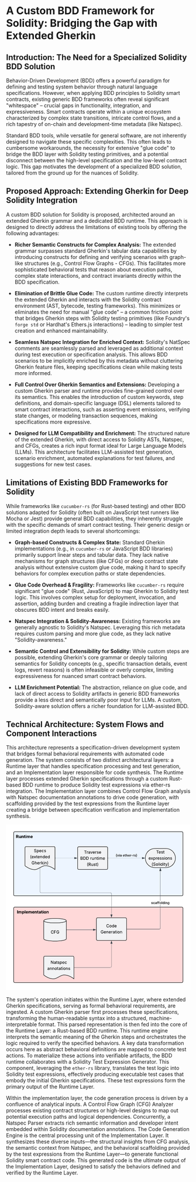 # A Custom BDD Framework for Solidity: Bridging the Gap with Extended Gherkin

## Introduction: The Need for a Specialized Solidity BDD Solution

Behavior-Driven Development (BDD) offers a powerful paradigm for defining and testing system behavior through natural language specifications. However, when applying BDD principles to Solidity smart contracts, existing generic BDD frameworks often reveal significant "whitespace" – crucial gaps in functionality, integration, and expressiveness. Smart contracts operate within a unique ecosystem characterized by complex state transitions, intricate control flows, and a rich tapestry of on-chain and development-time metadata (like Natspec).

Standard BDD tools, while versatile for general software, are not inherently designed to navigate these specific complexities. This often leads to cumbersome workarounds, the necessity for extensive "glue code" to bridge the BDD layer with Solidity testing primitives, and a potential disconnect between the high-level specification and the low-level contract logic. This gap motivates the development of a specialized BDD solution, tailored from the ground up for the nuances of Solidity.

## Proposed Approach: Extending Gherkin for Deep Solidity Integration

A custom BDD solution for Solidity is proposed, architected around an extended Gherkin grammar and a dedicated BDD runtime. This approach is designed to directly address the limitations of existing tools by offering the following advantages:

*   **Richer Semantic Constructs for Complex Analysis:** The extended grammar surpasses standard Gherkin's tabular data capabilities by introducing constructs for defining and verifying scenarios with graph-like structures (e.g., Control Flow Graphs - CFGs). This facilitates more sophisticated behavioral tests that reason about execution paths, complex state interactions, and contract invariants directly within the BDD specification.

*   **Elimination of Brittle Glue Code:** The custom runtime directly interprets the extended Gherkin and interacts with the Solidity contract environment (AST, bytecode, testing frameworks). This minimizes or eliminates the need for manual "glue code" – a common friction point that bridges Gherkin steps with Solidity testing primitives (like Foundry's `forge std` or Hardhat's Ethers.js interactions) – leading to simpler test creation and enhanced maintainability.

*   **Seamless Natspec Integration for Enriched Context:** Solidity's NatSpec comments are seamlessly parsed and leveraged as additional context during test execution or specification analysis. This allows BDD scenarios to be implicitly enriched by this metadata without cluttering Gherkin feature files, keeping specifications clean while making tests more informed.

*   **Full Control Over Gherkin Semantics and Extensions:** Developing a custom Gherkin parser and runtime provides fine-grained control over its semantics. This enables the introduction of custom keywords, step definitions, and domain-specific language (DSL) elements tailored to smart contract interactions, such as asserting event emissions, verifying state changes, or modeling transaction sequences, making specifications more expressive.

*   **Designed for LLM Compatibility and Enrichment:** The structured nature of the extended Gherkin, with direct access to Solidity ASTs, Natspec, and CFGs, creates a rich input format ideal for Large Language Models (LLMs). This architecture facilitates LLM-assisted test generation, scenario enrichment, automated explanations for test failures, and suggestions for new test cases.

## Limitations of Existing BDD Frameworks for Solidity

While frameworks like `cucumber-rs` (for Rust-based testing) and other BDD solutions adapted for Solidity (often built on JavaScript test runners like Mocha or Jest) provide general BDD capabilities, they inherently struggle with the specific demands of smart contract testing. Their generic design or limited integration depth leads to several shortcomings:

*   **Graph-based Constructs & Complex State:** Standard Gherkin implementations (e.g., in `cucumber-rs` or JavaScript BDD libraries) primarily support linear steps and tabular data. They lack native mechanisms for graph structures (like CFGs) or deep contract state analysis without extensive custom glue code, making it hard to specify behaviors for complex execution paths or state dependencies.

*   **Glue Code Overhead & Fragility:** Frameworks like `cucumber-rs` require significant "glue code" (Rust, JavaScript) to map Gherkin to Solidity test logic. This involves complex setup for deployment, invocation, and assertion, adding burden and creating a fragile indirection layer that obscures BDD intent and breaks easily.

*   **Natspec Integration & Solidity-Awareness:** Existing frameworks are generally agnostic to Solidity's Natspec. Leveraging this rich metadata requires custom parsing and more glue code, as they lack native "Solidity-awareness."

*   **Semantic Control and Extensibility for Solidity:** While custom steps are possible, extending Gherkin's core grammar or deeply tailoring semantics for Solidity concepts (e.g., specific transaction details, event logs, revert reasons) is often infeasible or overly complex, limiting expressiveness for nuanced smart contract behaviors.

*   **LLM Enrichment Potential:** The abstraction, reliance on glue code, and lack of direct access to Solidity artifacts in generic BDD frameworks provide a less direct and semantically poor input for LLMs. A custom, Solidity-aware solution offers a richer foundation for LLM-assisted BDD.

## Technical Architecture: System Flows and Component Interactions

This architecture represents a specification-driven development system that bridges formal behavioral requirements with automated code generation. The system consists of two distinct architectural layers: a Runtime layer that handles specification processing and test generation, and an Implementation layer responsible for code synthesis. The Runtime layer processes extended Gherkin specifications through a custom Rust-based BDD runtime to produce Solidity test expressions via ether-rs integration. The Implementation layer combines Control Flow Graph analysis with Natspec documentation annotations to drive code generation, with scaffolding provided by the test expressions from the Runtime layer creating a bridge between specification verification and implementation synthesis.

![Architecture Diagram](architecture.png)

The system's operation initiates within the Runtime Layer, where extended Gherkin specifications, serving as formal behavioral requirements, are ingested. A custom Gherkin parser first processes these specifications, transforming the human-readable syntax into a structured, machine-interpretable format. This parsed representation is then fed into the core of the Runtime Layer: a Rust-based BDD runtime. This runtime engine interprets the semantic meaning of the Gherkin steps and orchestrates the logic required to verify the specified behaviors. A key data transformation occurs here as abstract behavioral definitions are mapped to concrete test actions. To materialize these actions into verifiable artifacts, the BDD runtime collaborates with a Solidity Test Expression Generator. This component, leveraging the `ether-rs` library, translates the test logic into Solidity test expressions, effectively producing executable test cases that embody the initial Gherkin specifications. These test expressions form the primary output of the Runtime Layer.

Within the implementation layer, the code generation process is driven by a confluence of analytical inputs. A Control Flow Graph (CFG) Analyzer processes existing contract structures or high-level designs to map out potential execution paths and logical dependencies. Concurrently, a Natspec Parser extracts rich semantic information and developer intent embedded within Solidity documentation annotations. The Code Generation Engine is the central processing unit of the Implementation Layer. It synthesizes these diverse inputs—the structural insights from CFG analysis, the semantic context from Natspec, and the behavioral scaffolding provided by the test expressions from the Runtime Layer—to generate functional Solidity smart contract code. This generated code is the ultimate output of the Implementation Layer, designed to satisfy the behaviors defined and verified by the Runtime Layer. 